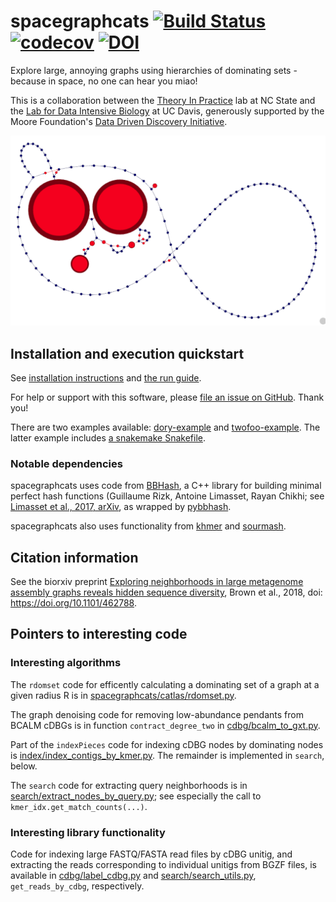 # spacegraphcats [![Build Status](https://travis-ci.org/spacegraphcats/spacegraphcats.svg?branch=travis)](https://travis-ci.org/spacegraphcats/spacegraphcats) [![codecov](https://codecov.io/gh/spacegraphcats/spacegraphcats/branch/master/graph/badge.svg)](https://codecov.io/gh/spacegraphcats/spacegraphcats) [![DOI](https://zenodo.org/badge/58208221.svg)](https://zenodo.org/badge/latestdoi/58208221)


Explore large, annoying graphs using hierarchies of dominating sets - because
in space, no one can hear you miao!

This is a collaboration between the
[Theory In Practice](https://github.com/TheoryInPractice/) lab at NC
State and the
[Lab for Data Intensive Biology](https://github.com/dib-lab/) at UC
Davis, generously supported by the Moore Foundation's
[Data Driven Discovery Initiative](https://www.moore.org/initiative-strategy-detail?initiativeId=data-driven-discovery).

![spacegraphcats graph](https://github.com/spacegraphcats/spacegraphcats/raw/master/pics/logo.png)

## Installation and execution quickstart

See [installation instructions](https://github.com/spacegraphcats/spacegraphcats/blob/master/doc/installing-spacegraphcats.md) and [the run guide](https://github.com/spacegraphcats/spacegraphcats/blob/master/doc/running-spacegraphcats.md).

For help or support with this software, please
[file an issue on GitHub](https://github.com/spacegraphcats/spacegraphcats/issues). Thank
you!

There are two examples available: [dory-example](https://github.com/spacegraphcats/spacegraphcats-dory-example) and [twofoo-example](https://github.com/spacegraphcats/spacegraphcats-twofoo-example). The latter example includes [a snakemake Snakefile](https://snakemake.readthedocs.io/en/stable/).

### Notable dependencies

spacegraphcats uses code from
[BBHash](https://github.com/rizkg/BBHash), a C++ library for building
minimal perfect hash functions (Guillaume Rizk, Antoine Limasset,
Rayan Chikhi; see
[Limasset et al., 2017, arXiv](https://arxiv.org/abs/1702.03154), as
wrapped by [pybbhash](https://github.com/dib-lab/pybbhash).

spacegraphcats also uses functionality from
[khmer](https://github.com/dib-lab/khmer/) and
[sourmash](https://github.com/dib-lab/sourmash).

## Citation information

See the biorxiv preprint [Exploring neighborhoods in large metagenome assembly graphs reveals hidden sequence diversity](https://biorxiv.org/content/early/2018/11/05/462788), Brown et al., 2018, doi: https://doi.org/10.1101/462788.

## Pointers to interesting code

### Interesting algorithms

The `rdomset` code for efficently calculating a dominating set of a graph
at a given radius R is in [spacegraphcats/catlas/rdomset.py](https://github.com/spacegraphcats/spacegraphcats/blob/master/spacegraphcats/catlas/rdomset.py).

The graph denoising code for removing low-abundance pendants from
BCALM cDBGs is in function `contract_degree_two` in
[cdbg/bcalm_to_gxt.py](https://github.com/spacegraphcats/spacegraphcats/blob/master/spacegraphcats/cdbg/bcalm_to_gxt.py).

Part of the `indexPieces` code for indexing cDBG nodes by dominating
nodes is
[index/index_contigs_by_kmer.py](https://github.com/spacegraphcats/spacegraphcats/blob/master/spacegraphcats/index/index_contigs_by_kmer.py). The
remainder is implemented in `search`, below.

The `search` code for extracting query neighborhoods is in
[search/extract_nodes_by_query.py](https://github.com/spacegraphcats/spacegraphcats/blob/master/spacegraphcats/search/extract_nodes_by_query.py);
see especially the call to `kmer_idx.get_match_counts(...)`.

### Interesting library functionality

Code for indexing large FASTQ/FASTA read files by cDBG unitig, and
extracting the reads corresponding to individual unitigs from BGZF
files, is available in
[cdbg/label_cdbg.py](https://github.com/spacegraphcats/spacegraphcats/blob/master/spacegraphcats/cdbg/label_cdbg.py)
and
[search/search_utils.py](https://github.com/spacegraphcats/spacegraphcats/blob/master/spacegraphcats/search/search_utils.py),
`get_reads_by_cdbg`, respectively.
